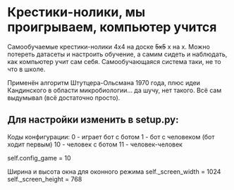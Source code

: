 # Крестики-нолики, мы проигрываем, компьютер учится

Самообучаемые крестики-нолики 4x4 на доске ~~5x5~~ x на x. Можно потереть датасеты и настроить обучение, а самим сидеть и наблюдать, как компьютер учит сам себя. Самообучающаяся система таки, не то что в школе.

Применён алгоритм Штутцера-Ольсмана 1970 года, плюс идеи Кандинского в области микробиологии... да шучу, нет такого. Всё сам выдумывал (всё достаточно просто).

Для настройки изменить в setup.py:
----------------------------------
Коды конфигурации:
0 - играет бот с ботом
1 - бот с человеком (бот ходит первым)
10 - человек с ботом
11 - человек-человек

self.config_game = 10

Ширина и высота окна для оконного режима
self._screen_width = 1024
self._screen_height = 768
